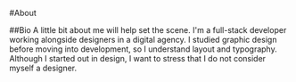 #About

##Bio
A little bit about me will help set the scene. I'm a full-stack developer working alongside designers in a digital agency. I studied graphic design before moving into development, so I understand layout and typography. Although I started out in design, I want to stress that I do not consider myself a designer.
